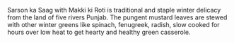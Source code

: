 Sarson ka Saag with Makki ki Roti is traditional and staple winter delicacy from the land of five rivers Punjab. The pungent mustard leaves are stewed with other winter greens like spinach, fenugreek, radish, slow cooked for hours over low heat to get hearty and healthy green casserole.

